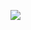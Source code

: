 <a href="../installations.html"><img src="http://firedpot.com/images/installations/repeti-Tea-Bowls-2.jpg" /></a>
